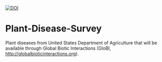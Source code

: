 [![DOI](https://zenodo.org/badge/59020585.svg)](https://zenodo.org/badge/latestdoi/59020585)

# Plant-Disease-Survey

Plant diseases from United States Department of Agriculture that will be available through Global Biotic Interactions (GloBI, http://globalbioticinteractions.org).
